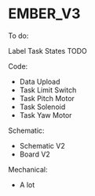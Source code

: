 # EMBER_V3

To do:

Label Task States
TODO

Code:
- Data Upload
- Task Limit Switch
- Task Pitch Motor
- Task Solenoid
- Task Yaw Motor

Schematic:
- Schematic V2
- Board V2

Mechanical:
- A lot
